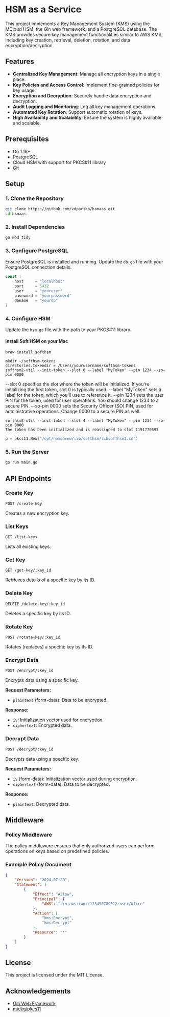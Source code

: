 # HSM as a Service 
This project implements a Key Management System (KMS) using the MCloud HSM, the Gin web framework, and a PostgreSQL database. The KMS provides secure key management functionalities similar to AWS KMS, including key creation, retrieval, deletion, rotation, and data encryption/decryption.

## Features

- **Centralized Key Management**: Manage all encryption keys in a single place.
- **Key Policies and Access Control**: Implement fine-grained policies for key usage.
- **Encryption and Decryption**: Securely handle data encryption and decryption.
- **Audit Logging and Monitoring**: Log all key management operations.
- **Automated Key Rotation**: Support automatic rotation of keys.
- **High Availability and Scalability**: Ensure the system is highly available and scalable.

## Prerequisites

- Go 1.16+
- PostgreSQL
- Cloud HSM with support for PKCS#11 library
- Git

## Setup

### 1. Clone the Repository

```bash
git clone https://github.com/vdparikh/hsmaas.git
cd hsmaas
```

### 2. Install Dependencies

```bash
go mod tidy
```

### 3. Configure PostgreSQL

Ensure PostgreSQL is installed and running. Update the `db.go` file with your PostgreSQL connection details.

```go
const (
    host     = "localhost"
    port     = 5432
    user     = "youruser"
    password = "yourpassword"
    dbname   = "yourdb"
)
```

### 4. Configure HSM

Update the `hsm.go` file with the path to your PKCS#11 library.


#### Install Soft HSM on your Mac
```
brew install softhsm

mkdir ~/softhsm-tokens
directories.tokendir = /Users/yourusername/softhsm-tokens
softhsm2-util --init-token --slot 0 --label "MyToken" --pin 1234 --so-pin 0000
```


--slot 0 specifies the slot where the token will be initialized. If you're initializing the first token, slot 0 is typically used.
--label "MyToken" sets a label for the token, which you'll use to reference it.
--pin 1234 sets the user PIN for the token, used for user operations. You should change 1234 to a secure PIN.
--so-pin 0000 sets the Security Officer (SO) PIN, used for administrative operations. Change 0000 to a secure PIN as well.


```
softhsm2-util --init-token --slot 4 --label "MyToken" --pin 1234 --so-pin 0000
The token has been initialized and is reassigned to slot 1191770593

```


```go
p = pkcs11.New("/opt/homebrew/lib/softhsm/libsofthsm2.so")
```

### 5. Run the Server

```bash
go run main.go
```

## API Endpoints

### Create Key

```
POST /create-key
```
Creates a new encryption key.

### List Keys

```
GET /list-keys
```
Lists all existing keys.

### Get Key

```
GET /get-key/:key_id
```
Retrieves details of a specific key by its ID.

### Delete Key

```
DELETE /delete-key/:key_id
```
Deletes a specific key by its ID.

### Rotate Key

```
POST /rotate-key/:key_id
```
Rotates (replaces) a specific key by its ID.

### Encrypt Data

```
POST /encrypt/:key_id
```
Encrypts data using a specific key.

**Request Parameters:**

- `plaintext` (form-data): Data to be encrypted.

**Response:**

- `iv`: Initialization vector used for encryption.
- `ciphertext`: Encrypted data.

### Decrypt Data

```
POST /decrypt/:key_id
```
Decrypts data using a specific key.

**Request Parameters:**

- `iv` (form-data): Initialization vector used during encryption.
- `ciphertext` (form-data): Data to be decrypted.

**Response:**

- `plaintext`: Decrypted data.

## Middleware

### Policy Middleware

The policy middleware ensures that only authorized users can perform operations on keys based on predefined policies.

### Example Policy Document

```json
{
    "Version": "2024-07-29",
    "Statement": [
        {
            "Effect": "Allow",
            "Principal": {
                "AWS": "arn:aws:iam::123456789012:user/Alice"
            },
            "Action": [
                "kms:Encrypt",
                "kms:Decrypt"
            ],
            "Resource": "*"
        }
    ]
}
```





## License

This project is licensed under the MIT License.

## Acknowledgements

- [Gin Web Framework](https://github.com/gin-gonic/gin)
- [miekg/pkcs11](https://github.com/miekg/pkcs11)
